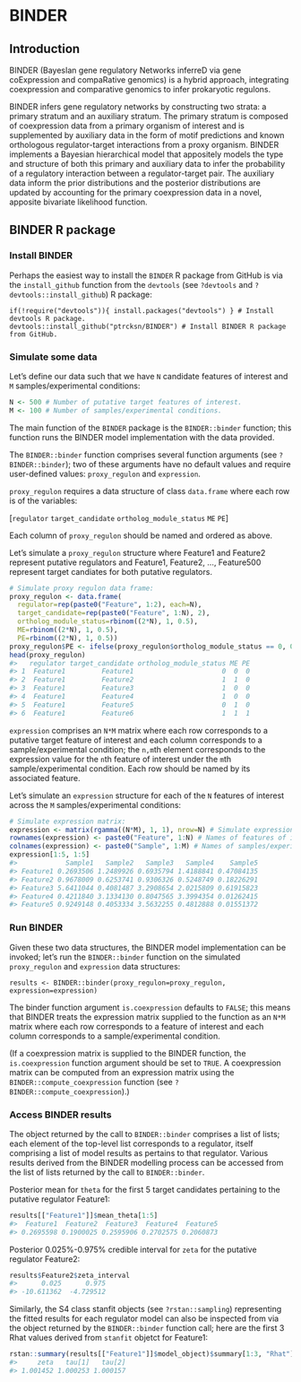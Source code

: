 
<!-- README.md is generated from README.Rmd. Please edit that file -->

# BINDER

<!-- badges: start -->

<!-- badges: end -->

## Introduction

BINDER (BayesIan gene regulatory Networks inferreD via gene coExpression
and compaRative genomics) is a hybrid approach, integrating coexpression
and comparative genomics to infer prokaryotic regulons.

BINDER infers gene regulatory networks by constructing two strata: a
primary stratum and an auxiliary stratum. The primary stratum is
composed of coexpression data from a primary organism of interest and is
supplemented by auxiliary data in the form of motif predictions and
known orthologous regulator-target interactions from a proxy organism.
BINDER implements a Bayesian hierarchical model that appositely models
the type and structure of both this primary and auxiliary data to infer
the probability of a regulatory interaction between a regulator-target
pair. The auxiliary data inform the prior distributions and the
posterior distributions are updated by accounting for the primary
coexpression data in a novel, apposite bivariate likelihood function.

## BINDER R package

### Install BINDER

Perhaps the easiest way to install the `BINDER` R package from GitHub is
via the `install_github` function from the `devtools` (see `?devtools`
and `?devtools::install_github`) R
    package:

    if(!require("devtools")){ install.packages("devtools") } # Install devtools R package.
    devtools::install_github("ptrcksn/BINDER") # Install BINDER R package from GitHub.

### Simulate some data

Let’s define our data such that we have `N` candidate features of
interest and `M` samples/experimental conditions:

``` r
N <- 500 # Number of putative target features of interest.
M <- 100 # Number of samples/experimental conditions.
```

The main function of the `BINDER` package is the `BINDER::binder`
function; this function runs the BINDER model implementation with the
data provided.

The `BINDER::binder` function comprises several function arguments (see
`?BINDER::binder`); two of these arguments have no default values and
require user-defined values: `proxy_regulon` and `expression`.

`proxy_regulon` requires a data structure of class `data.frame` where
each row is of the variables:

\[`regulator` `target_candidate` `ortholog_module_status` `ME` `PE`\]

Each column of `proxy_regulon` should be named and ordered as above.

Let’s simulate a `proxy_regulon` structure where Feature1 and Feature2
represent putative regulators and Feature1, Feature2, …, Feature500
represent target candiates for both putative regulators.

``` r
# Simulate proxy regulon data frame:
proxy_regulon <- data.frame(
  regulator=rep(paste0("Feature", 1:2), each=N),
  target_candidate=rep(paste0("Feature", 1:N), 2),
  ortholog_module_status=rbinom((2*N), 1, 0.5),
  ME=rbinom((2*N), 1, 0.5),
  PE=rbinom((2*N), 1, 0.5))
proxy_regulon$PE <- ifelse(proxy_regulon$ortholog_module_status == 0, 0, proxy_regulon$PE)
head(proxy_regulon)
#>   regulator target_candidate ortholog_module_status ME PE
#> 1  Feature1         Feature1                      0  0  0
#> 2  Feature1         Feature2                      1  1  0
#> 3  Feature1         Feature3                      1  0  0
#> 4  Feature1         Feature4                      1  0  0
#> 5  Feature1         Feature5                      0  1  0
#> 6  Feature1         Feature6                      1  1  1
```

`expression` comprises an `N*M` matrix where each row corresponds to a
putative target feature of interest and each column corresponds to a
sample/experimental condition; the `n,m`th element corresponds to the
expression value for the `n`th feature of interest under the `m`th
sample/experimental condition. Each row should be named by its
associated feature.

Let’s simulate an `expression` structure for each of the `N` features of
interest across the `M` samples/experimental conditions:

``` r
# Simulate expression matrix:
expression <- matrix(rgamma((N*M), 1, 1), nrow=N) # Simulate expression data.
rownames(expression) <- paste0("Feature", 1:N) # Names of features of interest.
colnames(expression) <- paste0("Sample", 1:M) # Names of samples/experimental conditions.
expression[1:5, 1:5]
#>            Sample1   Sample2   Sample3   Sample4    Sample5
#> Feature1 0.2693506 1.2489926 0.6935794 1.4188841 0.47084135
#> Feature2 0.9678009 0.6253741 0.9306326 0.5248749 0.18226291
#> Feature3 5.6411044 0.4081487 3.2908654 2.0215809 0.61915823
#> Feature4 0.4211840 3.1334130 0.8047565 3.3994354 0.01262415
#> Feature5 0.9249148 0.4053334 3.5632255 0.4812888 0.01551372
```

### Run BINDER

Given these two data structures, the BINDER model implementation can be
invoked; let’s run the `BINDER::binder` function on the simulated
`proxy_regulon` and `expression` data
    structures:

    results <- BINDER::binder(proxy_regulon=proxy_regulon, expression=expression)

The binder function argument `is.coexpression` defaults to `FALSE`; this
means that BINDER treats the expression matrix supplied to the function
as an `N*M` matrix where each row corresponds to a feature of interest
and each column corresponds to a sample/experimental condition.

(If a coexpression matrix is supplied to the BINDER function, the
`is.coexpression` function argument should be set to `TRUE`. A
coexpression matrix can be computed from an expression matrix using the
`BINDER::compute_coexpression` function (see
`?BINDER::compute_coexpression`).)

### Access BINDER results

The object returned by the call to `BINDER::binder` comprises a list of
lists; each element of the top-level list corresponds to a regulator,
itself comprising a list of model results as pertains to that regulator.
Various results derived from the BINDER modelling process can be
accessed from the list of lists returned by the call to
`BINDER::binder`.

Posterior mean for `theta` for the first 5 target candidates pertaining
to the putative regulator Feature1:

``` r
results[["Feature1"]]$mean_theta[1:5]
#>  Feature1  Feature2  Feature3  Feature4  Feature5 
#> 0.2695598 0.1900025 0.2595906 0.2702575 0.2060873
```

Posterior 0.025%-0.975% credible interval for `zeta` for the putative
regulator Feature2:

``` r
results$Feature2$zeta_interval
#>      0.025      0.975 
#> -10.611362  -4.729512
```

Similarly, the S4 class stanfit objects (see `?rstan::sampling`)
representing the fitted results for each regulator model can also be
inspected from via the object returned by the `BINDER::binder` function
call; here are the first 3 Rhat values derived from `stanfit` objetct
for Feature1:

``` r
rstan::summary(results[["Feature1"]]$model_object)$summary[1:3, "Rhat"]
#>     zeta   tau[1]   tau[2] 
#> 1.001452 1.000253 1.000157
```
